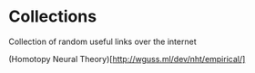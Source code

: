 # Collections
Collection of random useful links over the internet

(Homotopy Neural Theory)[http://wguss.ml/dev/nht/empirical/]
